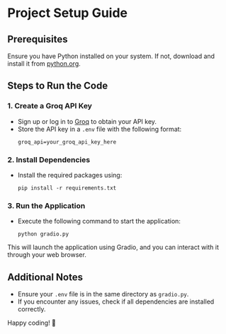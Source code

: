 # Project Setup Guide

## Prerequisites
Ensure you have Python installed on your system. If not, download and install it from [python.org](https://www.python.org/).

## Steps to Run the Code

### 1. Create a Groq API Key
- Sign up or log in to [Groq](https://groq.com/) to obtain your API key.
- Store the API key in a `.env` file with the following format:
  ```
  groq_api=your_groq_api_key_here
  ```

### 2. Install Dependencies
- Install the required packages using:
  ```
  pip install -r requirements.txt
  ```

### 3. Run the Application
- Execute the following command to start the application:
  ```
  python gradio.py
  ```

This will launch the application using Gradio, and you can interact with it through your web browser.

## Additional Notes
- Ensure your `.env` file is in the same directory as `gradio.py`.
- If you encounter any issues, check if all dependencies are installed correctly.

Happy coding! 🚀

